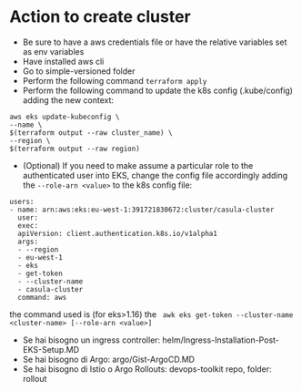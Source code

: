 # Action to create cluster

- Be sure to have a aws credentials file or have the relative variables set as env variables
- Have installed aws cli
- Go to simple-versioned folder
- Perform the following command ```terraform apply```
- Perform the following command to update the k8s config (.kube/config) adding the new context:

```
aws eks update-kubeconfig \
--name \
$(terraform output --raw cluster_name) \
--region \
$(terraform output --raw region)
```
- (Optional) If you need to make assume a particular role to the authenticated user into EKS, change 
  the config file accordingly adding the ```--role-arn <value>``` to the k8s config file:
```
users:
- name: arn:aws:eks:eu-west-1:391721830672:cluster/casula-cluster
  user:
  exec:
  apiVersion: client.authentication.k8s.io/v1alpha1
  args:
  - --region
  - eu-west-1
  - eks
  - get-token
  - --cluster-name
  - casula-cluster
  command: aws
```
the command used is (for eks>1.16) the ``` awk eks get-token --cluster-name <cluster-name> [--role-arn <value>]```

- Se hai bisogno un ingress controller: helm/Ingress-Installation-Post-EKS-Setup.MD
- Se hai bisogno di Argo: argo/Gist-ArgoCD.MD
- Se hai bisogno di Istio o Argo Rollouts: devops-toolkit repo, folder: rollout
